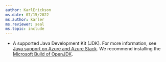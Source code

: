 ```yaml
---
author: KarlErickson
ms.date: 07/15/2022
ms.author: karler
ms.reviewer: seal
ms.topic: include
---
```


- A supported Java Development Kit (JDK). For more information, see [Java support on Azure and Azure Stack](../../fundamentals/java-support-on-azure.md). We recommend installing the [Microsoft Build of OpenJDK](/java/openjdk/install).
